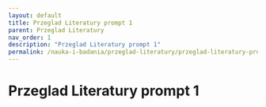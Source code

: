 ```yaml
---
layout: default
title: Przeglad Literatury prompt 1
parent: Przeglad Literatury
nav_order: 1
description: "Przeglad Literatury prompt 1"
permalink: /nauka-i-badania/przeglad-literatury/przeglad-literatury-prompt-1
---
```


# Przeglad Literatury prompt 1